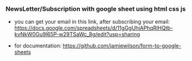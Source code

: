 ### NewsLetter/Subscription with google sheet using html css js

- you can get your email in this link, after subscribing your email:
https://docs.google.com/spreadsheets/d/11gGgUhiAPhqRlHQtb-kvNkW0Gu9l65P-w29TSaWc_8g/edit?usp=sharing

- for documentation: 
https://github.com/jamiewilson/form-to-google-sheets